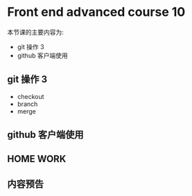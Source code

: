 # Front end advanced course 10

本节课的主要内容为:

- git 操作 3
- github 客户端使用

## git 操作 3

- checkout
- branch
- merge

## github 客户端使用

## HOME WORK

## 内容预告
